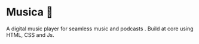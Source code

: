 # Musica 🎼
A digital music player for seamless music and podcasts . Build at core using HTML, CSS and Js.

